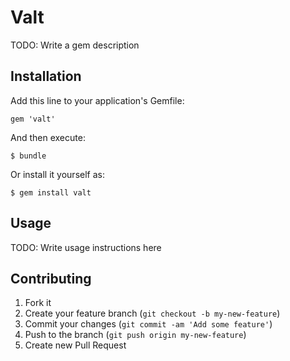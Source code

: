 # Valt

TODO: Write a gem description

## Installation

Add this line to your application's Gemfile:

    gem 'valt'

And then execute:

    $ bundle

Or install it yourself as:

    $ gem install valt

## Usage

TODO: Write usage instructions here

## Contributing

1. Fork it
2. Create your feature branch (`git checkout -b my-new-feature`)
3. Commit your changes (`git commit -am 'Add some feature'`)
4. Push to the branch (`git push origin my-new-feature`)
5. Create new Pull Request
